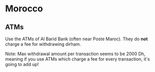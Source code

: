 # Morocco

## ATMs

Use the ATMs of Al Barid Bank (often near Poste Maroc). They do **not** charge a fee for withdrawing dirham.

Note: Max withdrawal amount per transaction seems to be 2000 Dh, meaning if you use ATMs which charge a fee for every transaction, it's going to add up!
